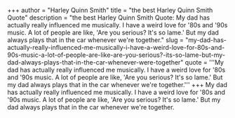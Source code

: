 +++
author = "Harley Quinn Smith"
title = "the best Harley Quinn Smith Quote"
description = "the best Harley Quinn Smith Quote: My dad has actually really influenced me musically. I have a weird love for '80s and '90s music. A lot of people are like, 'Are you serious? It's so lame.' But my dad always plays that in the car whenever we're together."
slug = "my-dad-has-actually-really-influenced-me-musically-i-have-a-weird-love-for-80s-and-90s-music-a-lot-of-people-are-like-are-you-serious?-its-so-lame-but-my-dad-always-plays-that-in-the-car-whenever-were-together"
quote = '''My dad has actually really influenced me musically. I have a weird love for '80s and '90s music. A lot of people are like, 'Are you serious? It's so lame.' But my dad always plays that in the car whenever we're together.'''
+++
My dad has actually really influenced me musically. I have a weird love for '80s and '90s music. A lot of people are like, 'Are you serious? It's so lame.' But my dad always plays that in the car whenever we're together.
